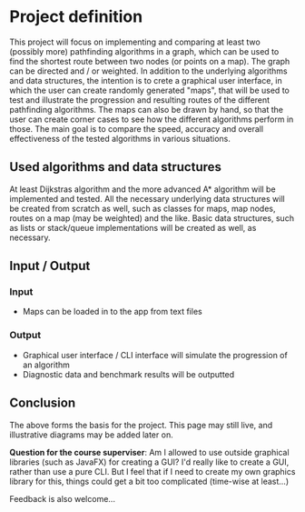 # Project definition

This project will focus on implementing and comparing at least two (possibly more) pathfinding algorithms in a graph, which can be used to find the shortest route between two nodes (or points on a map). The graph can be directed and / or weighted. In addition to the underlying algorithms and data structures, the intention is to crete a graphical user interface, in which the user can create randomly generated "maps", that will be used to test and illustrate the progression and resulting routes of the different pathfinding algorithms. The maps can also be drawn by hand, so that the user can create corner cases to see how the different algorithms perform in those. The main goal is to compare the speed, accuracy and overall effectiveness of the tested algorithms in various situations.

## Used algorithms and data structures

At least Dijkstras algorithm and the more advanced A* algorithm will be implemented and tested. All the necessary underlying data structures will be created from scratch as well, such as classes for maps, map nodes, routes on a map (may be weighted) and the like. Basic data structures, such as lists or stack/queue implementations will be created as well, as necessary.

## Input / Output

### Input
 * Maps can be loaded in to the app from text files

### Output
 * Graphical user interface / CLI interface will simulate the progression of an algorithm
 * Diagnostic data and benchmark results will be outputted

## Conclusion

The above forms the basis for the project. This page may still live, and illustrative diagrams may be added later on.

**Question for the course superviser**: Am I allowed to use outside graphical libraries (such as JavaFX) for creating a GUI? I'd really like to create a GUI, rather than use a pure CLI. But I feel that if I need to create my own graphics library for this, things could get a bit too complicated (time-wise at least...)

Feedback is also welcome...
